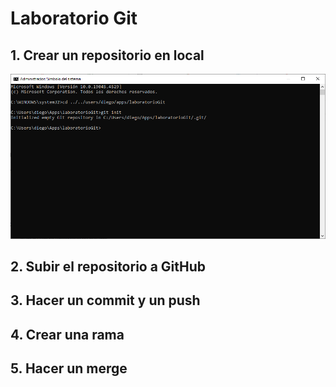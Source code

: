 # Laboratorio Git

## 1. Crear un repositorio en local

<img src="./capturasPantalla/capturaPantalla_1.png" alt="Crear repo local" title="Crear repo local" />

## 2. Subir el repositorio a GitHub

## 3. Hacer un commit y un push

## 4. Crear una rama

## 5. Hacer un merge
